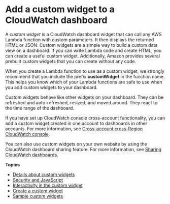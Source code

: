 # Add a custom widget to a CloudWatch dashboard<a name="add_custom_widget_dashboard"></a>

A *custom widget* is a CloudWatch dashboard widget that can call any AWS Lambda function with custom parameters\. It then displays the returned HTML or JSON\. Custom widgets are a simple way to build a custom data view on a dashboard\. If you can write Lambda code and create HTML, you can create a useful custom widget\. Additionally, Amazon provides several prebuilt custom widgets that you can create without any code\.

When you create a Lambda function to use as a custom widget, we strongly recommend that you include the prefix **customWidget** in the function name\. This helps you know which of your Lambda functions are safe to use when you add custom widgets to your dashboard\.

Custom widgets behave like other widgets on your dashboard\. They can be refreshed and auto\-refreshed, resized, and moved around\. They react to the time range of the dashboard\.

If you have set up CloudWatch console cross\-account functionality, you can add a custom widget created in one account to dashboards in other accounts\. For more information, see [Cross\-account cross\-Region CloudWatch console](Cross-Account-Cross-Region.md)\.

You can also use custom widgets on your own website by using the CloudWatch dashboard sharing feature\. For more information, see [Sharing CloudWatch dashboards](cloudwatch-dashboard-sharing.md)\.

**Topics**
+ [Details about custom widgets](add_custom_widget_dashboard_about.md)
+ [Security and JavaScript](add_custom_widget_dashboard_security.md)
+ [Interactivity in the custom widget](add_custom_widget_dashboard_interactivity.md)
+ [Create a custom widget](add_custom_widget_dashboard_create.md)
+ [Sample custom widgets](add_custom_widget_samples.md)